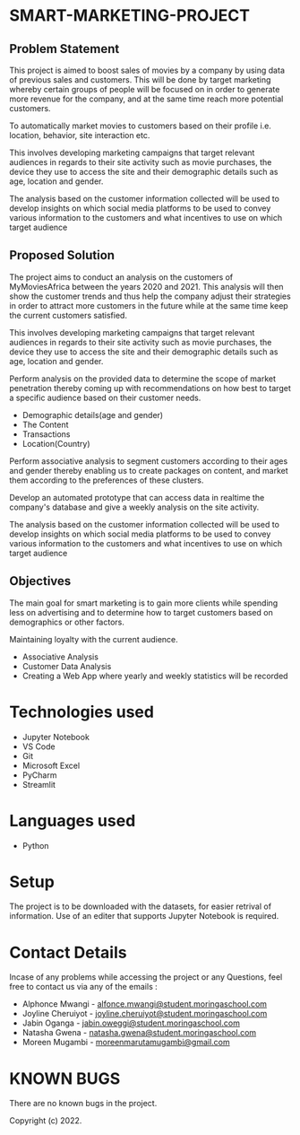 # SMART-MARKETING-PROJECT

## Problem Statement

This project is aimed to boost sales of movies by a company by using data of previous sales and customers. This will be done by target marketing whereby certain groups of people will be focused on in order to generate more revenue for the company, and at the same time reach more potential customers.

To automatically market movies to customers based on their profile i.e. location, behavior, site interaction etc.

This involves developing marketing campaigns that target relevant audiences in regards to their site activity such as movie purchases, the device they use to access the site and their demographic details such as age, location and gender.

The analysis based on the customer information collected will be used to develop insights on which social media platforms to be used to convey various information to the customers and what incentives to use on which target audience 


## Proposed Solution

The project aims to conduct an analysis on the customers of MyMoviesAfrica between the years 2020 and 2021. This analysis will then show the customer trends and thus help the company adjust their strategies in order to attract more customers in the future while at the same time keep the current customers satisfied.

This involves developing marketing campaigns that target relevant audiences in regards to their site activity such as movie purchases, the device they use to access the site and their demographic details such as age, location and gender.

Perform analysis on the provided data to determine the scope of market penetration thereby coming up with recommendations on how best to target a specific audience based on their customer needs.
* Demographic details(age and gender)
* The Content
* Transactions
* Location(Country)

Perform associative analysis to segment customers according to their ages and gender thereby enabling us to create packages on content,  and market them according to the preferences of these clusters.

Develop an automated prototype that can access data in realtime the company's database and give a weekly analysis on the site activity.

The analysis based on the customer information collected will be used to develop insights on which social media platforms to be used to convey various information to the customers and what incentives to use on which target audience 

## Objectives

The main goal for smart marketing is to gain more clients while spending less on advertising and to determine how to target customers based on demographics or other factors.

Maintaining loyalty with the current audience.
* Associative Analysis
* Customer Data Analysis
* Creating a Web App where yearly and weekly statistics will be recorded

# Technologies used
- Jupyter Notebook
- VS Code
- Git
- Microsoft Excel
- PyCharm
- Streamlit

# Languages used
- Python

# Setup
The project is to be downloaded with the datasets, for easier retrival of information. Use of an editer that supports Jupyter Notebook is required.

# Contact Details
Incase of any problems while accessing the project or any Questions, feel free to contact us via any of the emails : 

- Alphonce Mwangi - alfonce.mwangi@student.moringaschool.com
- Joyline Cheruiyot - joyline.cheruiyot@student.moringaschool.com
- Jabin Oganga - jabin.oweggi@student.moringaschool.com
- Natasha Gwena - natasha.gwena@student.moringaschool.com
- Moreen Mugambi - moreenmarutamugambi@gmail.com

# KNOWN BUGS 
There are no known bugs in the project.

Copyright (c) 2022.
